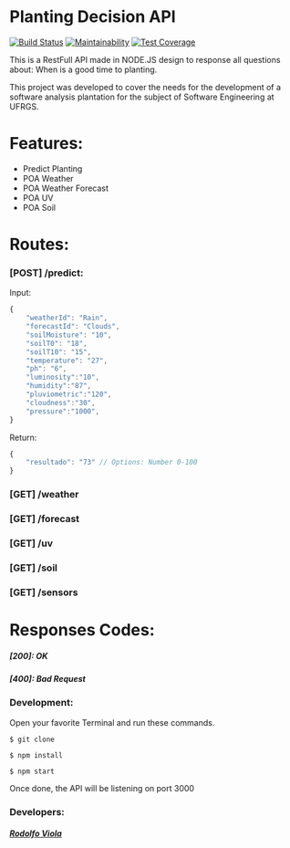# Planting Decision API 

[![Build Status](https://travis-ci.org/rodolfoviolac/plantingDecisionTree.svg?branch=master)](https://travis-ci.org/rodolfoviolac/plantingDecisionTree)
[![Maintainability](https://api.codeclimate.com/v1/badges/dbe6a39c5a2e2b18166c/maintainability)](https://codeclimate.com/github/rodolfoviolac/plantingDecisionTree/maintainability)
[![Test Coverage](https://api.codeclimate.com/v1/badges/dbe6a39c5a2e2b18166c/test_coverage)](https://codeclimate.com/github/rodolfoviolac/plantingDecisionTree/test_coverage)

This is a RestFull API made in NODE.JS design to response all questions about:  When is a good time to planting.


This project was developed to cover the needs for the development of a software analysis plantation for the subject of Software Engineering at UFRGS.

# Features:

  - Predict Planting
  - POA Weather
  - POA Weather Forecast
  - POA UV
  - POA Soil
  

# Routes:
### [POST] /predict:

Input:
```javascript
{
    "weatherId": "Rain",    
    "forecastId": "Clouds",   
    "soilMoisture": "10",   
    "soilT0": "18",       
    "soilT10": "15",   
    "temperature": "27",      
    "ph": "6",   
    "luminosity":"10",
    "humidity":"87",
    "pluviometric":"120",
    "cloudness":"30",
    "pressure":"1000",
}
```
Return:
```javascript
{
    "resultado": "73" // Options: Number 0-100
}
```    
### [GET] /weather
### [GET] /forecast
### [GET] /uv
### [GET] /soil
### [GET] /sensors

# Responses Codes:
##### [200]: OK
##### [400]: Bad Request


### Development:

Open your favorite Terminal and run these commands.

`$ git clone`

`$ npm install`

`$ npm start`

Once done, the API will be listening on port 3000

### Developers:
##### [Rodolfo Viola](https://github.com/rodolfoviolac)